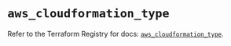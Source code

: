 # `aws_cloudformation_type`

Refer to the Terraform Registry for docs: [`aws_cloudformation_type`](https://registry.terraform.io/providers/hashicorp/aws/6.4.0/docs/resources/cloudformation_type).
